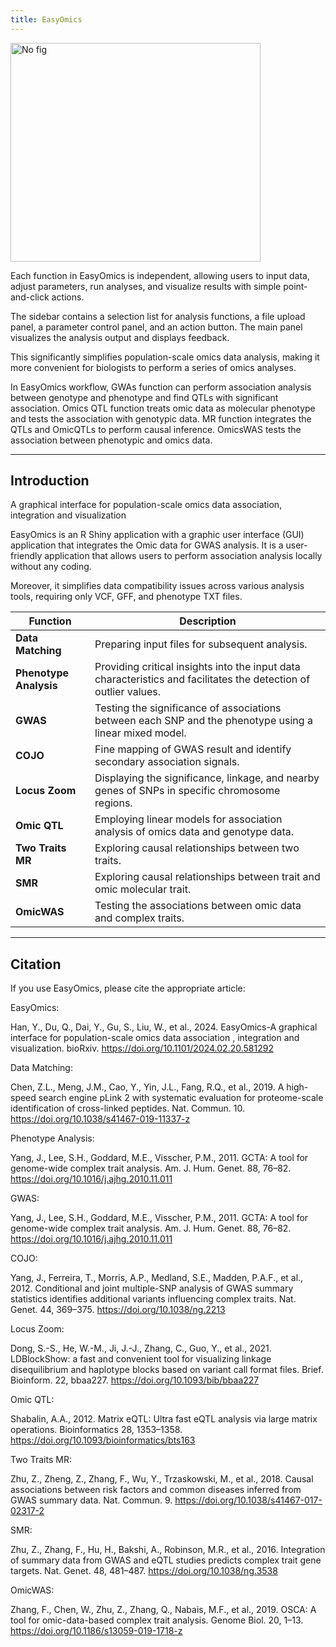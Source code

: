 ```yaml
---
title: EasyOmics
---
```


 <img src="figures/Main_fig.png" width = "400" height = "350" alt="No fig" align=center />


Each function in EasyOmics is independent, allowing users to input data, adjust parameters, run analyses, and visualize results with simple point-and-click actions.

The sidebar contains a selection list for analysis functions, a file upload panel, a parameter control panel, and an action button. The main panel visualizes the analysis output and displays feedback.

This significantly simplifies population-scale omics data analysis, making it more convenient for biologists to perform a series of omics analyses.

In EasyOmics workflow, GWAs function can perform association analysis between genotype and phenotype and find QTLs with significant association. Omics QTL function treats omic data as molecular phenotype and tests the association with genotypic data. MR function integrates the QTLs and OmicQTLs to perform causal inference. OmicsWAS tests the association between phenotypic and omics data.

--- 

## Introduction
A graphical interface for population-scale omics data association, integration and visualization

EasyOmics is an R Shiny application with a graphic user interface (GUI) application that integrates the Omic data for GWAS analysis. It is a user-friendly application that allows users to perform association analysis locally without any coding.

Moreover, it simplifies data compatibility issues across various analysis tools, requiring only VCF, GFF, and phenotype TXT files.


|Function|Description|
| ----------- | ----------- |
|**Data Matching**|Preparing input files for subsequent analysis. |
|**Phenotype Analysis**|Providing critical insights into the input data characteristics and facilitates the detection of outlier values.|
|**GWAS**|Testing the significance of associations between each SNP and the phenotype using a linear mixed model.|
|**COJO**|Fine mapping of GWAS result and identify secondary association signals.|
|**Locus Zoom**|Displaying the significance, linkage, and nearby genes of SNPs in specific chromosome regions.|
|**Omic QTL**|Employing linear models for association analysis of omics data and genotype data.|
|**Two Traits MR**|Exploring causal relationships between two traits.|
|**SMR**|Exploring causal relationships between trait and omic molecular trait.|
|**OmicWAS**|Testing the associations between omic data and complex traits.|


---
## Citation
If you use EasyOmics, please cite the appropriate article:

EasyOmics:

Han, Y., Du, Q., Dai, Y., Gu, S., Liu, W., et al., 2024. EasyOmics-A graphical interface for population-scale omics data association , integration and visualization. bioRxiv. https://doi.org/10.1101/2024.02.20.581292 

Data Matching:

Chen, Z.L., Meng, J.M., Cao, Y., Yin, J.L., Fang, R.Q., et al., 2019. A high-speed search engine pLink 2 with systematic evaluation for proteome-scale identification of cross-linked peptides. Nat. Commun. 10. https://doi.org/10.1038/s41467-019-11337-z

Phenotype Analysis:

Yang, J., Lee, S.H., Goddard, M.E., Visscher, P.M., 2011. GCTA: A tool for genome-wide complex trait analysis. Am. J. Hum. Genet. 88, 76–82. https://doi.org/10.1016/j.ajhg.2010.11.011

GWAS:

Yang, J., Lee, S.H., Goddard, M.E., Visscher, P.M., 2011. GCTA: A tool for genome-wide complex trait analysis. Am. J. Hum. Genet. 88, 76–82. https://doi.org/10.1016/j.ajhg.2010.11.011

COJO:

Yang, J., Ferreira, T., Morris, A.P., Medland, S.E., Madden, P.A.F., et al., 2012. Conditional and joint multiple-SNP analysis of GWAS summary statistics identifies additional variants influencing complex traits. Nat. Genet. 44, 369–375. https://doi.org/10.1038/ng.2213


Locus Zoom:

Dong, S.-S., He, W.-M., Ji, J.-J., Zhang, C., Guo, Y., et al., 2021. LDBlockShow: a fast and convenient tool for visualizing linkage disequilibrium and haplotype blocks based on variant call format files. Brief. Bioinform. 22, bbaa227. https://doi.org/10.1093/bib/bbaa227

Omic QTL:

Shabalin, A.A., 2012. Matrix eQTL: Ultra fast eQTL analysis via large matrix operations. Bioinformatics 28, 1353–1358. https://doi.org/10.1093/bioinformatics/bts163

Two Traits MR:

Zhu, Z., Zheng, Z., Zhang, F., Wu, Y., Trzaskowski, M., et al., 2018. Causal associations between risk factors and common diseases inferred from GWAS summary data. Nat. Commun. 9. https://doi.org/10.1038/s41467-017-02317-2

SMR:

Zhu, Z., Zhang, F., Hu, H., Bakshi, A., Robinson, M.R., et al., 2016. Integration of summary data from GWAS and eQTL studies predicts complex trait gene targets. Nat. Genet. 48, 481–487. https://doi.org/10.1038/ng.3538

OmicWAS:

Zhang, F., Chen, W., Zhu, Z., Zhang, Q., Nabais, M.F., et al., 2019. OSCA: A tool for omic-data-based complex trait analysis. Genome Biol. 20, 1–13. https://doi.org/10.1186/s13059-019-1718-z
